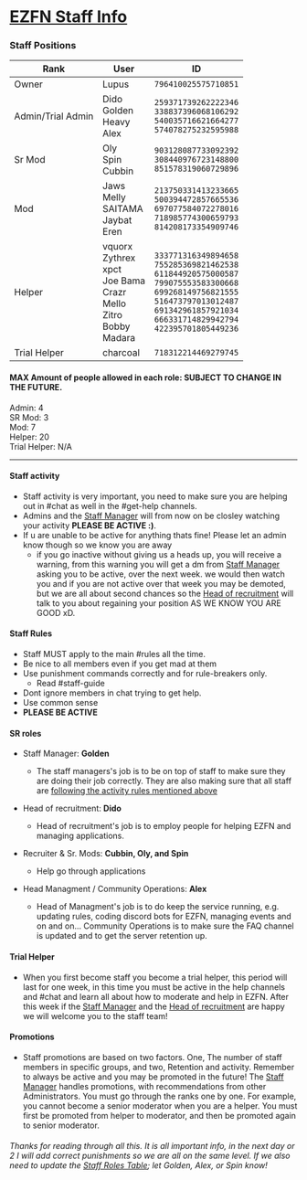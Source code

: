 # [EZFN Staff Info](https://ezfn.dev)
### Staff Positions
| Rank  | User | ID |
| ------------- | ------------- | ------------- |
| Owner | Lupus | `796410025575710851` |
| Admin/Trial Admin | Dido<br>Golden<br>Heavy<br>Alex | `259371739262222346`<br>`338837396068106292`<br>`540035716621664277`<br>`574078275232595988` |
| Sr Mod | Oly<br>Spin<br>Cubbin | `903128087733092392`<br>`308440976723148800`<br>`851578319060729896` |
| Mod | Jaws<br>Melly<br>SAITAMA<br>Jaybat<br>Eren | `213750331413233665`<br>`500394472857665536`<br>`697077584072278016`<br>`718985774300659793`<br>`814208173354909746` |
| Helper | vquorx<br>Zythrex<br>xpct<br>Joe Bama<br>Crazr<br>Mello<br>Zitro<br>Bobby<br>Madara | `333771316349894658`<br>`755285369821462538`<br>`611844920575000587`<br>`799075553583300668`<br>`699268149756821555`<br>`516473797013012487`<br>`691342961857921034`<br>`666331714829942794`<br>`422395701805449236` |
| Trial Helper | charcoal | `718312214469279745` |

#### MAX Amount of people allowed in each role: **SUBJECT TO CHANGE IN THE FUTURE.**
 Admin: 4<br>
 SR Mod: 3<br>
 Mod: 7<br>
 Helper: 20<br>
 Trial Helper: N/A<br>
 
 ---

#### Staff activity 
 - Staff activity is very important, you need to make sure you are helping out in #chat as well in the #get-help channels.
 - Admins and the [Staff Manager](https://github.com/Alex-mar124/EZFN-Staff-Info#sr-roles) will from now on be closley watching your activity **PLEASE BE ACTIVE :)**.
 - If u are unable to be active for anything thats fine! Please let an admin know though so we know you are away
    - if you go inactive without giving us a heads up, you will receive a warning, from this warning you will get a dm from [Staff Manager](https://github.com/Alex-mar124/EZFN-Staff-Info#sr-roles) asking you to be active, over the next week. we would then watch you and if you are not active over that week you may be demoted, but we are all about second chances so the [Head of recruitment](https://github.com/Alex-mar124/EZFN-Staff-Info#sr-roles) will talk to you about regaining your position AS WE KNOW YOU ARE GOOD xD.

#### Staff Rules
- Staff MUST apply to the main #rules all the time. 
- Be nice to all members even if you get mad at them
- Use punishment commands correctly and for rule-breakers only.
  - Read #staff-guide
- Dont ignore members in chat trying to get help. 
- Use common sense 
- **PLEASE BE ACTIVE**


#### SR roles 
- Staff Manager: **Golden**

  - The staff managers's job is to be on top of staff to make sure they are doing their job correctly. They are also making sure that all staff are [following the activity rules mentioned above](https://github.com/Alex-mar124/EZFN-Staff-Info#staff-activity) 

- Head of recruitment: **Dido**
  - Head of recruitment's job is to employ people for helping EZFN and managing applications.

- Recruiter & Sr. Mods: **Cubbin, Oly, and Spin**
  - Help go through applications 

- Head Managment / Community Operations: **Alex** 
  - Head of Managment's job is to do keep the service running, e.g. updating rules, coding discord bots for EZFN, managing events and on and on... Community Operations is to make sure the FAQ channel is updated and to get the server retention up. 
  
#### Trial Helper  
 - When you first become staff you become a trial helper, this period will last for one week, in this time you must be active in the help channels and #chat and learn all about how to moderate and help in EZFN. After this week if the [Staff Manager](https://github.com/Alex-mar124/EZFN-Staff-Info#sr-roles) and the [Head of recruitment](https://github.com/Alex-mar124/EZFN-Staff-Info#sr-roles) are happy we will welcome you to the staff team!

#### Promotions
 - Staff promotions are based on two factors. One, The number of staff members in specific groups, and two, Retention and activity. Remember to always be active and you may be promoted in the future! The [Staff Manager](https://github.com/Alex-mar124/EZFN-Staff-Info#sr-roles) handles promotions, with recommendations from other Administrators. You must go through the ranks one by one. For example, you cannot become a senior moderator when you are a helper. You must first be promoted from helper to moderator, and then be promoted again to senior moderator.

###### Thanks for reading through all this. It is all important info, in the next day or 2 I will add correct punishments so we are all on the same level. If we also need to update the [Staff Roles Table](https://github.com/Alex-mar124/EZFN-Staff-Info#staff-positions); let Golden, Alex, or Spin know!
